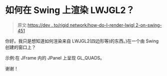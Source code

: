 # 如何在 Swing 上渲染 LWJGL2？

> 原文:[https://dev . to/rigid network/how-do-I-render-lwjgl 2-on-swing-451](https://dev.to/rigidnetwork/how-do-i-render-lwjgl2-on-swing-451)

你好。我只是想知道如何渲染来自 LWJGL2(四边形等)的东西。)在一个由 Swing 创建的窗口上？

示例:在 JFrame 内的 JPanel 上呈现 GL_QUADS。

谢谢！